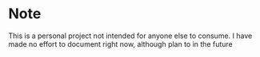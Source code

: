 # Note
This is a personal project not intended for anyone else to consume.  I have made no effort to document right now, although plan to in the future